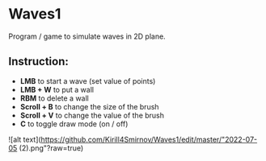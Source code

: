 # Waves1
Program / game to simulate waves in 2D plane.

## Instruction:

  * **LMB** to start a wave (set value of points)
  * **LMB + W** to put a wall
  * **RBM** to delete a wall
  * **Scroll + B** to change the size of the brush
  * **Scroll + V** to change the value of the brush
  * **C** to toggle draw mode (on / off)

![alt text](https://github.com/Kirill4Smirnov/Waves1/edit/master/"2022-07-05 (2).png"?raw=true)
